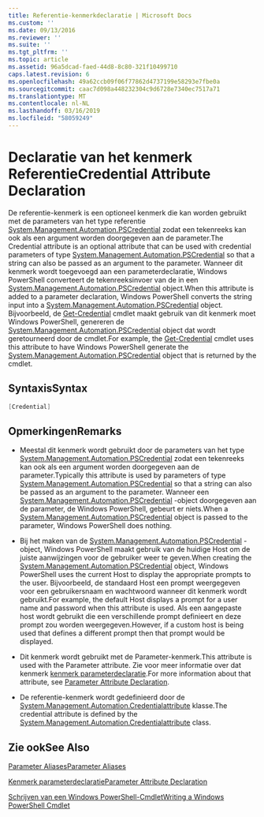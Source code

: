 ```yaml
---
title: Referentie-kenmerkdeclaratie | Microsoft Docs
ms.custom: ''
ms.date: 09/13/2016
ms.reviewer: ''
ms.suite: ''
ms.tgt_pltfrm: ''
ms.topic: article
ms.assetid: 96a5dcad-faed-44d8-8c80-321f10499710
caps.latest.revision: 6
ms.openlocfilehash: 49a62ccb09f06f77862d4737199e58293e7fbe0a
ms.sourcegitcommit: caac7d098a448232304c9d6728e7340ec7517a71
ms.translationtype: MT
ms.contentlocale: nl-NL
ms.lasthandoff: 03/16/2019
ms.locfileid: "58059249"
---
```

# <a name="credential-attribute-declaration"></a><span data-ttu-id="bfd75-102">Declaratie van het kenmerk Referentie</span><span class="sxs-lookup"><span data-stu-id="bfd75-102">Credential Attribute Declaration</span></span>

<span data-ttu-id="bfd75-103">De referentie-kenmerk is een optioneel kenmerk die kan worden gebruikt met de parameters van het type referentie [System.Management.Automation.PSCredential](/dotnet/api/System.Management.Automation.PSCredential) zodat een tekenreeks kan ook als een argument worden doorgegeven aan de parameter.</span><span class="sxs-lookup"><span data-stu-id="bfd75-103">The Credential attribute is an optional attribute that can be used with credential parameters of type [System.Management.Automation.PSCredential](/dotnet/api/System.Management.Automation.PSCredential) so that a string can also be passed as an argument to the parameter.</span></span> <span data-ttu-id="bfd75-104">Wanneer dit kenmerk wordt toegevoegd aan een parameterdeclaratie, Windows PowerShell converteert de tekenreeksinvoer van de in een [System.Management.Automation.PSCredential](/dotnet/api/System.Management.Automation.PSCredential) object.</span><span class="sxs-lookup"><span data-stu-id="bfd75-104">When this attribute is added to a parameter declaration, Windows PowerShell converts the string input into a [System.Management.Automation.PSCredential](/dotnet/api/System.Management.Automation.PSCredential) object.</span></span> <span data-ttu-id="bfd75-105">Bijvoorbeeld, de [Get-Credential](/powershell/module/Microsoft.PowerShell.Security/Get-Credential) cmdlet maakt gebruik van dit kenmerk moet Windows PowerShell, genereren de [System.Management.Automation.PSCredential](/dotnet/api/System.Management.Automation.PSCredential) object dat wordt geretourneerd door de cmdlet.</span><span class="sxs-lookup"><span data-stu-id="bfd75-105">For example, the [Get-Credential](/powershell/module/Microsoft.PowerShell.Security/Get-Credential) cmdlet uses this attribute to have Windows PowerShell generate the [System.Management.Automation.PSCredential](/dotnet/api/System.Management.Automation.PSCredential) object that is returned by the cmdlet.</span></span>

## <a name="syntax"></a><span data-ttu-id="bfd75-106">Syntaxis</span><span class="sxs-lookup"><span data-stu-id="bfd75-106">Syntax</span></span>

```csharp
[Credential]
```

## <a name="remarks"></a><span data-ttu-id="bfd75-107">Opmerkingen</span><span class="sxs-lookup"><span data-stu-id="bfd75-107">Remarks</span></span>

- <span data-ttu-id="bfd75-108">Meestal dit kenmerk wordt gebruikt door de parameters van het type [System.Management.Automation.PSCredential](/dotnet/api/System.Management.Automation.PSCredential) zodat een tekenreeks kan ook als een argument worden doorgegeven aan de parameter.</span><span class="sxs-lookup"><span data-stu-id="bfd75-108">Typically this attribute is used by parameters of type [System.Management.Automation.PSCredential](/dotnet/api/System.Management.Automation.PSCredential) so that a string can also be passed as an argument to the parameter.</span></span> <span data-ttu-id="bfd75-109">Wanneer een [System.Management.Automation.PSCredential](/dotnet/api/System.Management.Automation.PSCredential) -object doorgegeven aan de parameter, de Windows PowerShell, gebeurt er niets.</span><span class="sxs-lookup"><span data-stu-id="bfd75-109">When a [System.Management.Automation.PSCredential](/dotnet/api/System.Management.Automation.PSCredential) object is passed to the parameter, Windows PowerShell does nothing.</span></span>

- <span data-ttu-id="bfd75-110">Bij het maken van de [System.Management.Automation.PSCredential](/dotnet/api/System.Management.Automation.PSCredential) -object, Windows PowerShell maakt gebruik van de huidige Host om de juiste aanwijzingen voor de gebruiker weer te geven.</span><span class="sxs-lookup"><span data-stu-id="bfd75-110">When creating the [System.Management.Automation.PSCredential](/dotnet/api/System.Management.Automation.PSCredential) object, Windows PowerShell uses the current Host to display the appropriate prompts to the user.</span></span> <span data-ttu-id="bfd75-111">Bijvoorbeeld, de standaard Host een prompt weergegeven voor een gebruikersnaam en wachtwoord wanneer dit kenmerk wordt gebruikt.</span><span class="sxs-lookup"><span data-stu-id="bfd75-111">For example, the default Host displays a prompt for a user name and password when this attribute is used.</span></span> <span data-ttu-id="bfd75-112">Als een aangepaste host wordt gebruikt die een verschillende prompt definieert en deze prompt zou worden weergegeven.</span><span class="sxs-lookup"><span data-stu-id="bfd75-112">However, if a custom host is being used that defines a different prompt then that prompt would be displayed.</span></span>

- <span data-ttu-id="bfd75-113">Dit kenmerk wordt gebruikt met de Parameter-kenmerk.</span><span class="sxs-lookup"><span data-stu-id="bfd75-113">This attribute is used with the Parameter attribute.</span></span> <span data-ttu-id="bfd75-114">Zie voor meer informatie over dat kenmerk [kenmerk parameterdeclaratie](./parameter-attribute-declaration.md).</span><span class="sxs-lookup"><span data-stu-id="bfd75-114">For more information about that attribute, see [Parameter Attribute Declaration](./parameter-attribute-declaration.md).</span></span>

- <span data-ttu-id="bfd75-115">De referentie-kenmerk wordt gedefinieerd door de [System.Management.Automation.Credentialattribute](/dotnet/api/System.Management.Automation.CredentialAttribute) klasse.</span><span class="sxs-lookup"><span data-stu-id="bfd75-115">The credential attribute is defined by the [System.Management.Automation.Credentialattribute](/dotnet/api/System.Management.Automation.CredentialAttribute) class.</span></span>

## <a name="see-also"></a><span data-ttu-id="bfd75-116">Zie ook</span><span class="sxs-lookup"><span data-stu-id="bfd75-116">See Also</span></span>

[<span data-ttu-id="bfd75-117">Parameter Aliases</span><span class="sxs-lookup"><span data-stu-id="bfd75-117">Parameter Aliases</span></span>](./parameter-aliases.md)

[<span data-ttu-id="bfd75-118">Kenmerk parameterdeclaratie</span><span class="sxs-lookup"><span data-stu-id="bfd75-118">Parameter Attribute Declaration</span></span>](./parameter-attribute-declaration.md)

[<span data-ttu-id="bfd75-119">Schrijven van een Windows PowerShell-Cmdlet</span><span class="sxs-lookup"><span data-stu-id="bfd75-119">Writing a Windows PowerShell Cmdlet</span></span>](./writing-a-windows-powershell-cmdlet.md)
